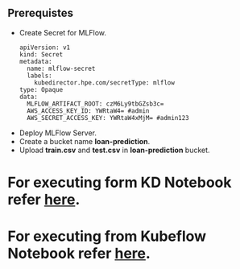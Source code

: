 ## Prerequistes 
* Create Secret for MLFlow.
    ```
    apiVersion: v1
    kind: Secret
    metadata:
      name: mlflow-secret
      labels:
        kubedirector.hpe.com/secretType: mlflow
    type: Opaque
    data:
      MLFLOW_ARTIFACT_ROOT: czM6Ly9tbGZsb3c= 
      AWS_ACCESS_KEY_ID: YWRtaW4= #admin
      AWS_SECRET_ACCESS_KEY: YWRtaW4xMjM= #admin123
    ```
* Deploy MLFlow Server.
* Create a bucket name **loan-prediction**.
* Upload **train.csv** and **test.csv** in **loan-prediction** bucket.


# For executing form KD Notebook refer [here](KD-Notebook).

# For executing from Kubeflow Notebook refer [here](KF-Notebook).




